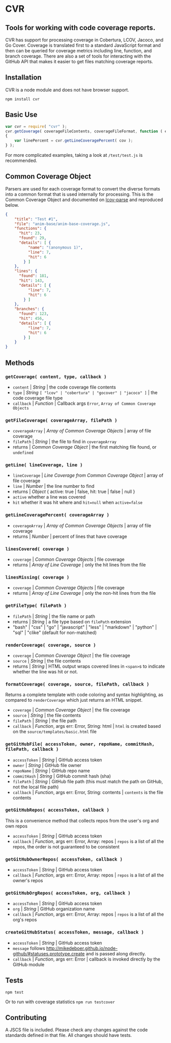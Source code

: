 # CVR

## Tools for working with code coverage reports.

CVR has support for processing coverage in Cobertura, LCOV, Jacoco, and Go Cover. Coverage is translated first to a standard JavaScript format and then can be queried for coverage metrics including line, function, and branch coverage. There are also a set of tools for interacting with the GitHub API that makes it easier to get files matching coverage reports.


## Installation

CVR is a node module and does not have browser support.

`npm install cvr`


## Basic Use

```js
var cvr = require( "cvr" );
cvr.getCoverage( coverageFileContents, coverageFileFormat, function ( err, cov )
{
    var linePercent = cvr.getLineCoveragePercent( cov );
} );
```

For more complicated examples, taking a look at `/test/test.js` is recommended.

## Common Coverage Object

Parsers are used for each coverage format to convert the diverse formats into a common format that is used internally for processing. This is the Common Coverage Object and documented on [lcov-parse](https://github.com/davglass/lcov-parse) and reproduced below.

```json
{
    "title": "Test #1",
    "file": "anim-base/anim-base-coverage.js",
    "functions": {
      "hit": 23,
      "found": 29,
      "details": [ {
          "name": "(anonymous 1)",
          "line": 7,
          "hit": 6
        } ]
    },
    "lines": {
      "found": 181,
      "hit": 143,
      "details": [ {
          "line": 7,
          "hit": 6
        } ]
    },
    "branches": {
      "found": 123,
      "hit": 456,
      "details": [ {
          "line": 7,
          "hit": 6
        } ]
    }
}
```

## Methods

### `getCoverage( content, type, callback )`

- `content` | _String_ | the code coverage file contents
- `type` | _String_ `[ "lcov" | "cobertura" | "gocover" | "jacoco" ]` | the code coverage file type
- `callback` | _Function_ | Callback args `Error`, `Array of Common Coverage Objects`

### `getFileCoverage( coverageArray, filePath )`

- `coverageArray` | _Array of Common Coverage Objects_ | array of file coverage
- `filePath` | _String_ | the file to find in `coverageArray`
- returns | _Common Coverage Object_ | the first matching file found, or `undefined`

### `getLine( lineCoverage, line )`

- `lineCoverage` | _Line Coverage from Common Coverage Object_ | array of file coverage
- `line` | _Number_ | the line number to find
- returns | _Object_ { active: true | false, hit: true | false | null  }
 - `active` whether a line was covered
 - `hit` whether it was hit where and `hit=null` when `active=false`

### `getLineCoveragePercent( coverageArray )`

- `coverageArray` | _Array of Common Coverage Objects_ | array of file coverage
- returns | _Number_ | percent of lines that have coverage

### `linesCovered( coverage )`

- `coverage` | _Common Coverage Objects_ | file coverage
- returns | _Array of Line Coverage_ | only the hit lines from the file

### `linesMissing( coverage )`

- `coverage` | _Common Coverage Objects_ | file coverage
- returns | _Array of Line Coverage_ | only the non-hit lines from the file

### `getFileType( filePath )`

- `filePath` | _String_ | the file name or path
- returns | _String_ | a file type based on `filePath` extension
 - "bash" | "css" | "go" | "javascript" | "less" | "markdown" | "python" | "sql" | "clike" (default for non-matched)

### `renderCoverage( coverage, source )`

- `coverage` | _Common Coverage Object_ | the file coverage
- `source` | _String_ | the file contents
- returns | _String_ | HTML output wraps covered lines in `<span>`s to indicate whether the line was hit or not.

### `formatCoverage( coverage, source, filePath, callback )`

Returns a complete template with code coloring and syntax highlighting, as compared to `renderCoverage` which just returns an HTML snippet.

- `coverage` | _Common Coverage Object_ | the file coverage
- `source` | _String_ | the file contents
- `filePath` | _String_ | the file path
- `callback` | _Function_, args err: Error, String: html | `html` is created based on the `source/templates/basic.html` file

### `getGitHubFile( accessToken, owner, repoName, commitHash, filePath, callback )`

- `accessToken` | _String_ | GitHub access token
- `owner` | _String_ | GitHub file owner
- `repoName` | _String_ | GitHub repo name
- `commitHash` | _String_ | GitHub commit hash (sha)
- `filePath` | _String_ | GitHub file path (this must match the path on GitHub, not the local file path)
- `callback` | _Function_, args err: Error, String: contents | `contents` is the file contents

### `getGitHubRepos( accessToken, callback )`

This is a convenience method that collects repos from the user's org and own repos

- `accessToken` | _String_ | GitHub access token
- `callback` | _Function_, args err: Error, Array: repos | `repos` is a list of all the repos, the order is not guaranteed to be consistent

### `getGitHubOwnerRepos( accessToken, callback )`

- `accessToken` | _String_ | GitHub access token
- `callback` | _Function_, args err: Error, Array: repos | `repos` is a list of all the owner's repos

### `getGitHubOrgRepos( accessToken, org, callback )`

- `accessToken` | _String_ | GitHub access token
- `org` | _String_ | GitHub organization name
- `callback` | _Function_, args err: Error, Array: repos | `repos` is a list of all the org's repos

### `createGitHubStatus( accessToken, message, callback )`

- `accessToken` | _String_ | GitHub access token
- `message` follows http://mikedeboer.github.io/node-github/#statuses.prototype.create and is passed along directly.
- `callback` | _Function_, args err: Error | callback is invoked directly by the GitHub module


## Tests

`npm test`

Or to run with coverage statistics `npm run testcover`


## Contributing

A JSCS file is included. Please check any changes against the code standards defined in that file. All changes should have tests.
